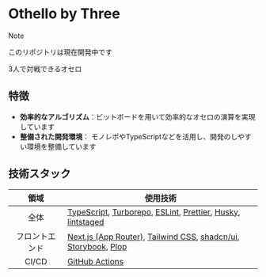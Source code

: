# Othello by Three

> [!NOTE]
> このリポジトリは現在開発中です

3人で対戦できるオセロ

## 特徴

- **効率的なアルゴリズム**：ビットボードを用いて効率的なオセロの演算を実現しています
- **整備された開発環境**： モノレポやTypeScriptなどを活用し、開発のしやすい環境を整備しています

## 技術スタック

|      領域      | 使用技術                                                                                                                                                                                                                                                      |
| :------------: | ------------------------------------------------------------------------------------------------------------------------------------------------------------------------------------------------------------------------------------------------------------- |
|      全体      | [TypeScript](https://www.typescriptlang.org), [Turborepo](https://turbo.build/repo/docs), [ESLint](https://eslint.org), [Prettier](https://prettier.io), [Husky](https://typicode.github.io/husky/), [lintstaged](https://github.com/lint-staged/lint-staged) |
| フロントエンド | [Next.js (App Router)](https://nextjs.org), [Tailwind CSS](https://tailwindcss.com), [shadcn/ui](https://ui.shadcn.com), [Storybook](https://storybook.js.org), [Plop](https://plopjs.com)                                                                    |
|     CI/CD      | [GitHub Actions](https://github.co.jp/features/actions)                                                                                                                                                                                                       |

